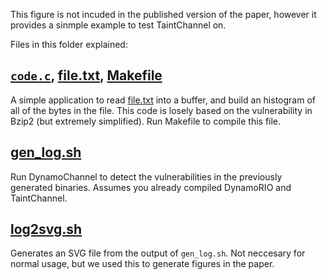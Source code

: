 This figure is not incuded in the published version of the paper, however it provides a sinmple example to test TaintChannel on.

Files in this folder explained:
## [`code.c`](code.c), [file.txt](file.txt), [Makefile](Makefile)
A simple application to read [file.txt](file.txt) into a buffer, and build an histogram of all of the bytes in the file. This code is losely based on the vulnerability in Bzip2 (but extremely simplified). Run Makefile to compile this file.

## [gen_log.sh](gen_log.sh)
Run DynamoChannel to detect the vulnerabilities in the previously generated binaries. Assumes you already  compiled DynamoRIO and TaintChannel.

## [log2svg.sh](log2svg.sh)
Generates an SVG file from the output of `gen_log.sh`. Not neccesary for normal usage, but we used this to generate figures in the paper.
